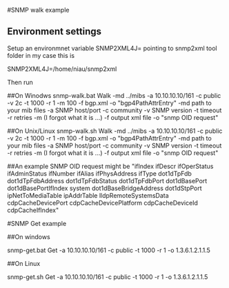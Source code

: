 #SNMP walk example

## Environment settings
Setup an environmnet variable SNMP2XML4J= pointing to snmp2xml tool folder in my case this is 

SNMP2XML4J=/home/niau/snmp2xml

Then run

##On Winodws
snmp-walk.bat Walk -md ../mibs -a 10.10.10.10/161 -c public -v 2c -t 1000 -r 1 -m 100 -f bgp.xml -o "bgp4PathAttrEntry"
-md path to your mib files
-a  SNMP host/port
-c community
-v SNMP version
-t timeout
-r retries
-m (I forgot what it is ...)
-f output xml file
-o "snmp OID request"

##On Unix/Linux
snmp-walk.sh Walk -md ../mibs -a 10.10.10.10/161 -c public -v 2c -t 1000 -r 1 -m 100 -f bgp.xml -o "bgp4PathAttrEntry"
-md path to your mib files
-a  SNMP host/port
-c community
-v SNMP version
-t timeout
-r retries
-m (I forgot what it is ...)
-f output xml file
-o "snmp OID request"

##An example SNMP OID request might be
"ifIndex ifDescr ifOperStatus ifAdminStatus ifNumber ifAlias ifPhysAddress ifType dot1dTpFdb dot1dTpFdbAddress dot1dTpFdbStatus dot1dTpFdbPort dot1dBasePort dot1dBasePortIfIndex system dot1dBaseBridgeAddress dot1dStpPort ipNetToMediaTable ipAddrTable lldpRemoteSystemsData cdpCacheDevicePort cdpCacheDevicePlatform cdpCacheDeviceId cdpCacheIfIndex"

#SNMP Get example

##On windows

snmp-get.bat  Get -a 10.10.10.10/161 -c public -t 1000 -r 1 -o 1.3.6.1.2.1.1.5

##On Linux

snmp-get.sh  Get -a 10.10.10.10/161 -c public -t 1000 -r 1 -o 1.3.6.1.2.1.1.5
